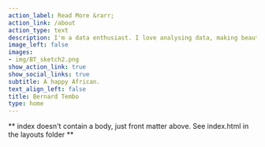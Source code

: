 ```yaml
---
action_label: Read More &rarr;
action_link: /about
action_type: text
description: I'm a data enthusiast. I love analysing data, making beautiful graphs and communicating about technical topics with diverse audiences.
image_left: false
images:
- img/BT_sketch2.png
show_action_link: true
show_social_links: true
subtitle: A happy African.
text_align_left: false
title: Bernard Tembo
type: home
---
```


** index doesn't contain a body, just front matter above.
See index.html in the layouts folder **
